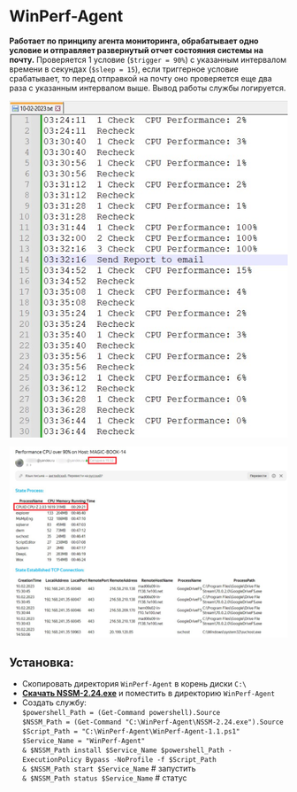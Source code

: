 # WinPerf-Agent

**Работает по принципу агента мониторинга, обрабатывает одно условие и отправляет развернутый отчет состояния системы на почту.** Проверяется 1 условие (`$trigger = 90%`) с указанным интервалом времени в секундах (`$sleep = 15`), если триггерное условие срабатывает, то перед отправкой на почту оно проверяется еще два раза с указанным интервалом выше. Вывод работы службы логируется.

![Image alt](https://github.com/Lifailon/WinPerf-Agent/blob/rsa/Screen/Logs.jpg)

![Image alt](https://github.com/Lifailon/WinPerf-Agent/blob/rsa/Screen/Report.jpg)

## Установка:

* Скопировать директория `WinPerf-Agent` в корень диски `C:\`
* **[Скачать NSSM-2.24.exe](https://www.nssm.cc/download)** и поместить в директорию `WinPerf-Agent`
* Создать службу: \
`$powershell_Path = (Get-Command powershell).Source` \
`$NSSM_Path = (Get-Command "C:\WinPerf-Agent\NSSM-2.24.exe").Source` \
`$Script_Path = "C:\WinPerf-Agent\WinPerf-Agent-1.1.ps1"` \
`$Service_Name = "WinPerf-Agent"` \
`& $NSSM_Path install $Service_Name $powershell_Path -ExecutionPolicy Bypass -NoProfile -f $Script_Path` \
`& $NSSM_Path start $Service_Name` # запустить \
`& $NSSM_Path status $Service_Name` # статус
